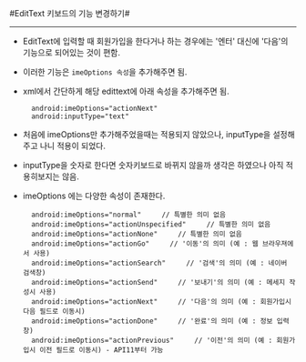 #EditText 키보드의 기능 변경하기#

_ _ _


- EditText에 입력할 때 회원가입을 한다거나 하는 경우에는 '엔터' 대신에 '다음'의 기능으로 되어있는 것이 편함.

- 이러한 기능은 `imeOptions 속성`을 추가해주면 됨.

- xml에서 간단하게 해당 edittext에 아래 속성을 추가해주면 됨.

		android:imeOptions="actionNext"
        android:inputType="text"
        
- 처음에 imeOptions만 추가해주었을때는 적용되지 않았으나, inputType을 설정해주고 나니 적용이 되었다.

- inputType을 숫자로 한다면 숫자키보드로 바뀌지 않을까 생각은 하였으나 아직 적용히보지는 않음.

- imeOptions 에는 다양한 속성이 존재한다.

		android:imeOptions="normal"     // 특별한 의미 없음
		android:imeOptions="actionUnspecified"     // 특별한 의미 없음
		android:imeOptions="actionNone"     // 특별한 의미 없음
		android:imeOptions="actionGo"     // '이동'의 의미 (예 : 웹 브라우져에서 사용)
		android:imeOptions="actionSearch"     // '검색'의 의미 (예 : 네이버 검색창)
		android:imeOptions="actionSend"     // '보내기'의 의미 (예 : 메세지 작성시 사용)
		android:imeOptions="actionNext"     // '다음'의 의미 (예 : 회원가입시 다음 필드로 이동시)
		android:imeOptions="actionDone"     // '완료'의 의미 (예 : 정보 입력창)
		android:imeOptions="actionPrevious"     // '이전'의 의미 (예 : 회원가입시 이전 필드로 이동시) - API11부터 가능
        
